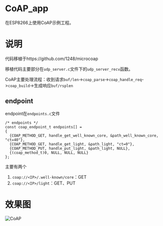 # CoAP_app

在ESP8266上使用CoAP示例工程。

# 说明

代码移植于https://github.com/1248/microcoap

移植代码主要部分在`udp_server.c`文件下的`udp_server_recv`函数。

CoAP主要处理流程：收到请求`buf/len`->`coap_parse`->`coap_handle_req`->`coap_build`->生成响应`buf/rsplen`

## endpoint

endpoint在`endpoints.c`文件

```
/* endpoints */
const coap_endpoint_t endpoints[] =
{
  {COAP_METHOD_GET, handle_get_well_known_core, &path_well_known_core, "ct=40"},
  {COAP_METHOD_GET, handle_get_light, &path_light, "ct=0"},
  {COAP_METHOD_PUT, handle_put_light, &path_light, NULL},
  {(coap_method_t)0, NULL, NULL, NULL}
};
```

主要有两个

1. `coap://<IP>/.well-known/core`：GET
2. `coap://<IP>/light`：GET、PUT

# 效果图
 
![CoAP](https://github.com/AngelLiang/ESP8266-Demos/blob/master/img/CoAP.jpg?raw=true)



